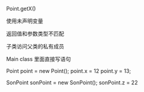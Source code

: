 Point.getX()

使用未声明变量

返回值和参数类型不匹配

子类访问父类的私有成员

Main class 里面直接写语句

Point point = new Point();
point.x = 12
point.y = 13;

SonPoint sonPoint = new SonPoint();
sonPoint.z = 22
